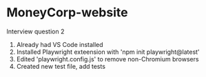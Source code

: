 # MoneyCorp-website

Interview question 2

1) Already had VS Code installed
2) Installed Playwright exteension with 'npm init playwright@latest'
3) Edited 'playwright.config.js' to remove non-Chromium browsers
5) Created new test file, add tests